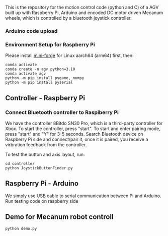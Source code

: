 This is the repository for the motion control code (python and C) of a AGV built up with Raspberry Pi, Arduino and encoded DC motor driven Mecanum wheels, which is controlled by a bluetooth joystick controller. 

### Arduino code upload

### Environment Setup for Raspberry Pi

Please install [mini-forge](https://github.com/conda-forge/miniforge) for Linux aarch64 (arm64) first, then:
```
conda activate
conda create -n agv python=3.10
conda activate agv
python -m pip install pygame, numpy
python -m pip install pyserial
```

## Controller - Raspberry Pi

### Connect Bluetooth controller to Raspiberry Pi
We have the controller 8Bitdo SN30 Pro, which is a third-party controller for Xbox. To start the controller, press "start". To start and enter pairing mode, press "start" and "Y" for 3-5 seconds. Search Bluetooth device on Raspberry Pi side and connect/pair it, once it is paired, you receive a virbration feedback from the controller.

To test the button and axis layout, run:
```
cd controller
python JoystickButtonFinder.py
```

## Raspberry Pi - Arduino
We simply use USB cable to serial communication between Pi and Arduino.
Run testing code on raspberry side
 

## Demo for Mecanum robot controll
```
python demo.py
```
